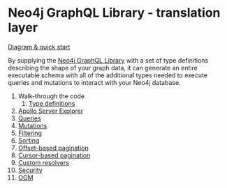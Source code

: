 # Neo4j GraphQL Library - translation layer

[Diagram & quick start](https://neo4j.com/developer/graphql/#_the_neo4j_graphql_library)

By supplying the [Neo4j GraphQL Library]( https://neo4j.com/docs/graphql-manual/current) with a set of type definitions describing the shape of your graph data, it can generate an entire executable schema with all of the additional types needed to execute queries and mutations to interact with your Neo4j database.

1. Walk-through the code
    1. [Type definitions](../../src/gql/)
1. [Apollo Server Explorer](http://localhost:4000)
1. [Queries](Queries.md)
1. [Mutations](Mutations.md)
1. [Filtering](Filtering.md)
1. [Sorting](Sorting.md)
1. [Offset-based pagination](OffsetBasedPagination.md)
1. [Cursor-based pagination](CursorBasedPagination.md)
1. [Custom resolvers](CustomResolvers.md)
1. [Security](Security.md)
1. [OGM](OGM.md)
